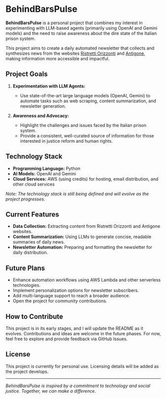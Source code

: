 # BehindBarsPulse

**BehindBarsPulse** is a personal project that combines my interest in experimenting with LLM-based agents (primarily using OpenAI and Gemini models) and the need to raise awareness about the dire state of the Italian prison system.

This project aims to create a daily automated newsletter that collects and synthesizes news from the websites [Ristretti Orizzonti](https://ristretti.org/) and [Antigone](https://www.antigone.it/), making information more accessible and impactful.

## Project Goals

1. **Experimentation with LLM Agents:**
   - Use state-of-the-art large language models (OpenAI, Gemini) to automate tasks such as web scraping, content summarization, and newsletter generation.

2. **Awareness and Advocacy:**
   - Highlight the challenges and issues faced by the Italian prison system.
   - Provide a consistent, well-curated source of information for those interested in justice reform and human rights.

## Technology Stack

- **Programming Language:** Python
- **AI Models:** OpenAI and Gemini
- **Cloud Services:** AWS (using credits) for hosting, email distribution, and other cloud services

*Note: The technology stack is still being defined and will evolve as the project progresses.*

## Current Features

- **Data Collection:** Extracting content from Ristretti Orizzonti and Antigone websites.
- **Content Summarization:** Using LLMs to generate concise, readable summaries of daily news.
- **Newsletter Automation:** Preparing and formatting the newsletter for daily distribution.

## Future Plans

- Enhance automation workflows using AWS Lambda and other serverless technologies.
- Implement personalization options for newsletter subscribers.
- Add multi-language support to reach a broader audience.
- Open the project for community contributions.

## How to Contribute

This project is in its early stages, and I will update the README as it evolves. Contributions and ideas are welcome in the future phases. For now, feel free to explore and provide feedback via GitHub Issues.

## License

This project is currently for personal use. Licensing details will be added as the project develops.

---

*BehindBarsPulse is inspired by a commitment to technology and social justice. Together, we can make a difference.*
